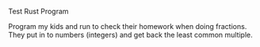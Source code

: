 Test Rust Program

Program my kids and run to check their homework when doing
fractions. They put in to numbers (integers) and get back 
the least common multiple.